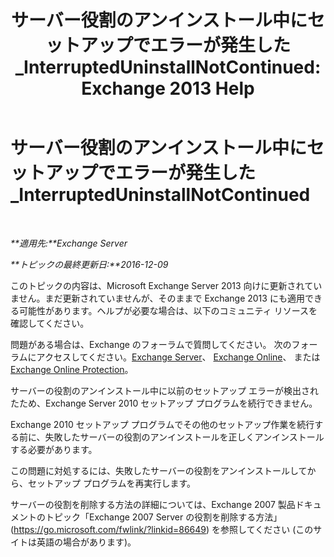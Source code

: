 ﻿---
title: 'サーバー役割のアンインストール中にセットアップでエラーが発生した_InterruptedUninstallNotContinued: Exchange 2013 Help'
TOCTitle: サーバー役割のアンインストール中にセットアップでエラーが発生した_InterruptedUninstallNotContinued
ms:assetid: 187967b2-cb28-45d7-8858-2a083c1ebe58
ms:mtpsurl: https://technet.microsoft.com/ja-jp/library/ms.exch.setupreadiness.interrupteduninstallnotcontinued(v=EXCHG.150)
ms:contentKeyID: 48269212
ms.date: 04/24/2018
mtps_version: v=EXCHG.150
ms.translationtype: HT
---

# サーバー役割のアンインストール中にセットアップでエラーが発生した\_InterruptedUninstallNotContinued

 

_**適用先:**Exchange Server_

_**トピックの最終更新日:**2016-12-09_

このトピックの内容は、Microsoft Exchange Server 2013 向けに更新されていません。まだ更新されていませんが、そのままで Exchange 2013 にも適用できる可能性があります。ヘルプが必要な場合は、以下のコミュニティ リソースを確認してください。

問題がある場合は、Exchange のフォーラムで質問してください。 次のフォーラムにアクセスしてください。[Exchange Server](https://go.microsoft.com/fwlink/p/?linkid=60612)、 [Exchange Online](https://go.microsoft.com/fwlink/p/?linkid=267542)、 または [Exchange Online Protection](https://go.microsoft.com/fwlink/p/?linkid=285351)。

サーバーの役割のアンインストール中に以前のセットアップ エラーが検出されたため、Exchange Server 2010 セットアップ プログラムを続行できません。

Exchange 2010 セットアップ プログラムでその他のセットアップ作業を続行する前に、失敗したサーバーの役割のアンインストールを正しくアンインストールする必要があります。

この問題に対処するには、失敗したサーバーの役割をアンインストールしてから、セットアップ プログラムを再実行します。

サーバーの役割を削除する方法の詳細については、Exchange 2007 製品ドキュメントのトピック「Exchange 2007 Server の役割を削除する方法」(<https://go.microsoft.com/fwlink/?linkid=86649>) を参照してください (このサイトは英語の場合があります)。

